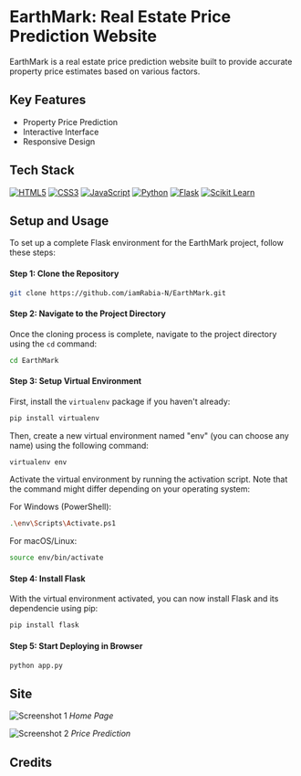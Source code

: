 # EarthMark: Real Estate Price Prediction Website

EarthMark is a real estate price prediction website built to provide accurate property price estimates based on various factors. 

## Key Features
- Property Price Prediction
- Interactive Interface
- Responsive Design

## Tech Stack
[![HTML5](https://img.shields.io/badge/-HTML5-E34F26?style=for-the-badge&logo=html5&logoColor=white)](#) [![CSS3](https://img.shields.io/badge/-CSS3-1572B6?style=for-the-badge&logo=css3&logoColor=white)](#) [![JavaScript](https://img.shields.io/badge/-JavaScript-F7DF1E?style=for-the-badge&logo=javascript&logoColor=black)](#) [![Python](https://img.shields.io/badge/-Python-3776AB?style=for-the-badge&logo=python&logoColor=white)](#) [![Flask](https://img.shields.io/badge/-Flask-000000?style=for-the-badge&logo=flask&logoColor=white)](#) [![Scikit Learn](https://img.shields.io/badge/-Scikit%20Learn-F7931E?style=for-the-badge&logo=scikit-learn&logoColor=white)](#)



## Setup and Usage

To set up a complete Flask environment for the EarthMark project, follow these steps:

#### Step 1: Clone the Repository

```bash
git clone https://github.com/iamRabia-N/EarthMark.git
```

#### Step 2: Navigate to the Project Directory

Once the cloning process is complete, navigate to the project directory using the `cd` command:

```bash
cd EarthMark
```

#### Step 3: Setup Virtual Environment

First, install the `virtualenv` package if you haven't already:

```bash
pip install virtualenv
```

Then, create a new virtual environment named "env" (you can choose any name) using the following command:

```bash
virtualenv env
```

Activate the virtual environment by running the activation script. Note that the command might differ depending on your operating system:

For Windows (PowerShell):

```bash
.\env\Scripts\Activate.ps1
```

For macOS/Linux:

```bash
source env/bin/activate
```

#### Step 4: Install Flask

With the virtual environment activated, you can now install Flask and its dependencie using pip:

```bash
pip install flask
```


#### Step 5: Start Deploying in Browser


```bash
python app.py
```






## Site
![Screenshot 1](screenshots/home.png)
*Home Page*

![Screenshot 2](screenshots/prediction.png)
*Price Prediction*

## Credits

